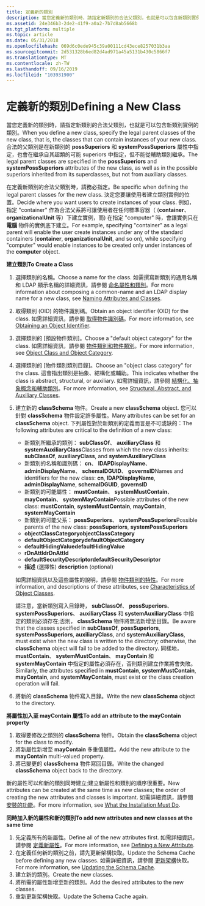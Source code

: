 ```yaml
---
title: 定義新的類別
description: 當您定義新的類別時，請指定新類別的合法父類別，也就是可以包含新類別實例的類別。
ms.assetid: 24e346b3-2de2-41f9-a0a2-7b7d8ab5668b
ms.tgt_platform: multiple
ms.topic: article
ms.date: 05/31/2018
ms.openlocfilehash: 069d6c0ede945c39a00111cd43ece8257031b3aa
ms.sourcegitcommit: 2d531328b6ed82d4ad971a45a5131b430c5866f7
ms.translationtype: MT
ms.contentlocale: zh-TW
ms.lasthandoff: 09/16/2019
ms.locfileid: "103931900"
---
```

# <a name="defining-a-new-class"></a><span data-ttu-id="ededf-103">定義新的類別</span><span class="sxs-lookup"><span data-stu-id="ededf-103">Defining a New Class</span></span>

<span data-ttu-id="ededf-104">當您定義新的類別時，請指定新類別的合法父類別，也就是可以包含新類別實例的類別。</span><span class="sxs-lookup"><span data-stu-id="ededf-104">When you define a new class, specify the legal parent classes of the new class, that is, the classes that can contain instances of your new class.</span></span> <span data-ttu-id="ededf-105">合法的父類別是在新類別的 **possSuperiors** 和 **systemPossSuperiors** 屬性中指定，也會在繼承自其超類的可能 superiors 中指定，但不能從輔助類別繼承。</span><span class="sxs-lookup"><span data-stu-id="ededf-105">The legal parent classes are specified in the **possSuperiors** and **systemPossSuperiors** attributes of the new class, as well as in the possible superiors inherited from its superclasses, but not from auxiliary classes.</span></span>

<span data-ttu-id="ededf-106">在定義新類別的合法父類別時，請務必指定。</span><span class="sxs-lookup"><span data-stu-id="ededf-106">Be specific when defining the legal parent classes for the new class.</span></span> <span data-ttu-id="ededf-107">決定您要讓使用者建立類別實例的位置。</span><span class="sxs-lookup"><span data-stu-id="ededf-107">Decide where you want users to create instances of your class.</span></span> <span data-ttu-id="ededf-108">例如，指定 "container" 作為合法父系將可讓使用者在任何標準容器（ (**container**、 **organizationalUnit** 等）下建立實例，而) 在指定 "computer" 時，會讓實例只在 **電腦** 物件的實例底下建立。</span><span class="sxs-lookup"><span data-stu-id="ededf-108">For example, specifying "container" as a legal parent will enable the user create instances under any of the standard containers (**container**, **organizationalUnit**, and so on), while specifying "computer" would enable instances to be created only under instances of the **computer** object.</span></span>

<span data-ttu-id="ededf-109">**建立類別**</span><span class="sxs-lookup"><span data-stu-id="ededf-109">**To Create a Class**</span></span>

1.  <span data-ttu-id="ededf-110">選擇類別的名稱。</span><span class="sxs-lookup"><span data-stu-id="ededf-110">Choose a name for the class.</span></span> <span data-ttu-id="ededf-111">如需撰寫新類別的通用名稱和 LDAP 顯示名稱的詳細資訊，請參閱 [命名屬性和類別](naming-attributes-and-classes.md)。</span><span class="sxs-lookup"><span data-stu-id="ededf-111">For more information about composing a common-name and an LDAP display name for a new class, see [Naming Attributes and Classes](naming-attributes-and-classes.md).</span></span>
2.  <span data-ttu-id="ededf-112">取得類別 (OID) 的物件識別碼。</span><span class="sxs-lookup"><span data-stu-id="ededf-112">Obtain an object identifier (OID) for the class.</span></span> <span data-ttu-id="ededf-113">如需詳細資訊，請參閱 [取得物件識別碼](obtaining-an-object-identifier.md)。</span><span class="sxs-lookup"><span data-stu-id="ededf-113">For more information, see [Obtaining an Object Identifier](obtaining-an-object-identifier.md).</span></span>
3.  <span data-ttu-id="ededf-114">選擇類別的 [預設物件類別]。</span><span class="sxs-lookup"><span data-stu-id="ededf-114">Choose a "default object category" for the class.</span></span> <span data-ttu-id="ededf-115">如需詳細資訊，請參閱 [物件類別和物件類別](object-class-and-object-category.md)。</span><span class="sxs-lookup"><span data-stu-id="ededf-115">For more information, see [Object Class and Object Category](object-class-and-object-category.md).</span></span>
4.  <span data-ttu-id="ededf-116">選擇類別的 [物件類別類別目錄]。</span><span class="sxs-lookup"><span data-stu-id="ededf-116">Choose an "object class category" for the class.</span></span> <span data-ttu-id="ededf-117">這會指出類別是抽象、結構化或輔助。</span><span class="sxs-lookup"><span data-stu-id="ededf-117">This indicates whether the class is abstract, structural, or auxiliary.</span></span> <span data-ttu-id="ededf-118">如需詳細資訊，請參閱 [結構化、抽象概念和輔助類別](structural-abstract-and-auxiliary-classes.md)。</span><span class="sxs-lookup"><span data-stu-id="ededf-118">For more information, see [Structural, Abstract, and Auxiliary Classes](structural-abstract-and-auxiliary-classes.md).</span></span>
5.  <span data-ttu-id="ededf-119">建立新的 **classSchema** 物件。</span><span class="sxs-lookup"><span data-stu-id="ededf-119">Create a new **classSchema** object.</span></span> <span data-ttu-id="ededf-120">您可以針對 **classSchema** 物件設定許多屬性。</span><span class="sxs-lookup"><span data-stu-id="ededf-120">Many attributes can be set for an **classSchema** object.</span></span> <span data-ttu-id="ededf-121">下列屬性對於新類別的定義而言是不可或缺的：</span><span class="sxs-lookup"><span data-stu-id="ededf-121">The following attributes are critical to the definition of a new class:</span></span>

    -   <span data-ttu-id="ededf-122">新類別所繼承的類別： **subClassOf**、 **auxiliaryClass** 和 **systemAuxiliaryClass**</span><span class="sxs-lookup"><span data-stu-id="ededf-122">Classes from which the new class inherits: **subClassOf**, **auxiliaryClass**, and **systemAuxiliaryClass**</span></span>
    -   <span data-ttu-id="ededf-123">新類別的名稱和識別碼： **cn**、 **lDAPDisplayName**、 **adminDisplayName**、 **schemaIDGUID**、 **governsID**</span><span class="sxs-lookup"><span data-stu-id="ededf-123">Names and identifiers for the new class: **cn**, **lDAPDisplayName**, **adminDisplayName**, **schemaIDGUID**, **governsID**</span></span>
    -   <span data-ttu-id="ededf-124">新類別的可能屬性： **mustContain**、 **systemMustContain**、 **mayContain**、 **systemMayContain**</span><span class="sxs-lookup"><span data-stu-id="ededf-124">Possible attributes of the new class: **mustContain**, **systemMustContain**, **mayContain**, **systemMayContain**</span></span>
    -   <span data-ttu-id="ededf-125">新類別的可能父系： **possSuperiors**、 **systemPossSuperiors**</span><span class="sxs-lookup"><span data-stu-id="ededf-125">Possible parents of the new class: **possSuperiors**, **systemPossSuperiors**</span></span>
    -   <span data-ttu-id="ededf-126">**objectClassCategory**</span><span class="sxs-lookup"><span data-stu-id="ededf-126">**objectClassCategory**</span></span>
    -   <span data-ttu-id="ededf-127">**defaultObjectCategory**</span><span class="sxs-lookup"><span data-stu-id="ededf-127">**defaultObjectCategory**</span></span>
    -   <span data-ttu-id="ededf-128">**defaultHidingValue**</span><span class="sxs-lookup"><span data-stu-id="ededf-128">**defaultHidingValue**</span></span>
    -   <span data-ttu-id="ededf-129">**rDnAttId**</span><span class="sxs-lookup"><span data-stu-id="ededf-129">**rDnAttId**</span></span>
    -   <span data-ttu-id="ededf-130">**defaultSecurityDescriptor**</span><span class="sxs-lookup"><span data-stu-id="ededf-130">**defaultSecurityDescriptor**</span></span>
    -   <span data-ttu-id="ededf-131">**描述** (選擇性) </span><span class="sxs-lookup"><span data-stu-id="ededf-131">**description** (optional)</span></span>

    <span data-ttu-id="ededf-132">如需詳細資訊以及這些屬性的說明，請參閱 [物件類別的特性](characteristics-of-object-classes.md)。</span><span class="sxs-lookup"><span data-stu-id="ededf-132">For more information, and descriptions of these attributes, see [Characteristics of Object Classes](characteristics-of-object-classes.md).</span></span>

    <span data-ttu-id="ededf-133">請注意，當新類別寫入目錄時， **subClassOf**、 **possSuperiors**、 **systemPossSuperiors**、 **auxiliaryClass** 和 **systemAuxiliaryClass** 中指定的類別必須存在;否則， **classSchema** 物件將無法新增至目錄。</span><span class="sxs-lookup"><span data-stu-id="ededf-133">Be aware that the classes specified in **subClassOf**, **possSuperiors**, **systemPossSuperiors**, **auxiliaryClass**, and **systemAuxiliaryClass**, must exist when the new class is written to the directory; otherwise, the **classSchema** object will fail to be added to the directory.</span></span> <span data-ttu-id="ededf-134">同樣地， **mustContain**、 **systemMustContain**、 **mayContain** 和 **systemMayContain** 中指定的屬性必須存在，否則類別建立作業將會失敗。</span><span class="sxs-lookup"><span data-stu-id="ededf-134">Similarly, the attributes specified in **mustContain**, **systemMustContain**, **mayContain**, and **systemMayContain**, must exist or the class creation operation will fail.</span></span>

6.  <span data-ttu-id="ededf-135">將新的 **classSchema** 物件寫入目錄。</span><span class="sxs-lookup"><span data-stu-id="ededf-135">Write the new **classSchema** object to the directory.</span></span>

<span data-ttu-id="ededf-136">**將屬性加入至 mayContain 屬性**</span><span class="sxs-lookup"><span data-stu-id="ededf-136">**To add an attribute to the mayContain property**</span></span>

1.  <span data-ttu-id="ededf-137">取得要修改之類別的 **classSchema** 物件。</span><span class="sxs-lookup"><span data-stu-id="ededf-137">Obtain the **classSchema** object for the class to modify.</span></span>
2.  <span data-ttu-id="ededf-138">將新屬性新增至 **mayContain** 多重值屬性。</span><span class="sxs-lookup"><span data-stu-id="ededf-138">Add the new attribute to the **mayContain** multi-valued property.</span></span>
3.  <span data-ttu-id="ededf-139">將已變更的 **classSchema** 物件寫回目錄。</span><span class="sxs-lookup"><span data-stu-id="ededf-139">Write the changed **classSchema** object back to the directory.</span></span>

<span data-ttu-id="ededf-140">新的屬性可以和新的類別同時建立;建立新屬性和類別的順序很重要。</span><span class="sxs-lookup"><span data-stu-id="ededf-140">New attributes can be created at the same time as new classes; the order of creating the new attributes and classes is important.</span></span> <span data-ttu-id="ededf-141">如需詳細資訊，請參閱 [安裝的功能](what-the-installation-must-do.md)。</span><span class="sxs-lookup"><span data-stu-id="ededf-141">For more information, see [What the Installation Must Do](what-the-installation-must-do.md).</span></span>

<span data-ttu-id="ededf-142">**同時加入新的屬性和新的類別**</span><span class="sxs-lookup"><span data-stu-id="ededf-142">**To add new attributes and new classes at the same time**</span></span>

1.  <span data-ttu-id="ededf-143">先定義所有的新屬性。</span><span class="sxs-lookup"><span data-stu-id="ededf-143">Define all of the new attributes first.</span></span> <span data-ttu-id="ededf-144">如需詳細資訊，請參閱 [定義新屬性](defining-a-new-attribute.md)。</span><span class="sxs-lookup"><span data-stu-id="ededf-144">For more information, see [Defining a New Attribute](defining-a-new-attribute.md).</span></span>
2.  <span data-ttu-id="ededf-145">在定義任何新的類別之前，請先更新架構快取。</span><span class="sxs-lookup"><span data-stu-id="ededf-145">Update the Schema Cache before defining any new classes.</span></span> <span data-ttu-id="ededf-146">如需詳細資訊，請參閱 [更新架構](updating-the-schema-cache.md)快取。</span><span class="sxs-lookup"><span data-stu-id="ededf-146">For more information, see [Updating the Schema Cache](updating-the-schema-cache.md).</span></span>
3.  <span data-ttu-id="ededf-147">建立新的類別。</span><span class="sxs-lookup"><span data-stu-id="ededf-147">Create the new classes.</span></span>
4.  <span data-ttu-id="ededf-148">將所需的屬性新增至新的類別。</span><span class="sxs-lookup"><span data-stu-id="ededf-148">Add the desired attributes to the new classes.</span></span>
5.  <span data-ttu-id="ededf-149">重新更新架構快取。</span><span class="sxs-lookup"><span data-stu-id="ededf-149">Update the Schema Cache again.</span></span>

 

 




